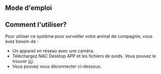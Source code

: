 ## Mode d'emploi

## Comment l'utiliser?

Pour utiliser ce système pour surveiller votre animal de compagnie, vous avez besoin de :

- Un appareil en réseau avec une caméra.
- Téléchargez NAC Desktop APP et les fichiers de poids. Vous pouvez le trouver [ici](https://xd.sh.cn/nac/user-guide).
- Vous pouvez vous déconnecter ci-dessous.